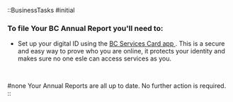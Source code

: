 ::BusinessTasks
#initial
<br>
### To file Your BC Annual Report you'll need to:
* Set up your digital ID using the <a href = "https://id.gov.bc.ca/static/help/setup_app.html"> BC Services Card app </a>. This is a secure and easy way to prove who you are online, it protects your identity and makes sure no one esle can access services as you.


<br>

#none
Your Annual Reports are all up to date. No further action is required.
::
